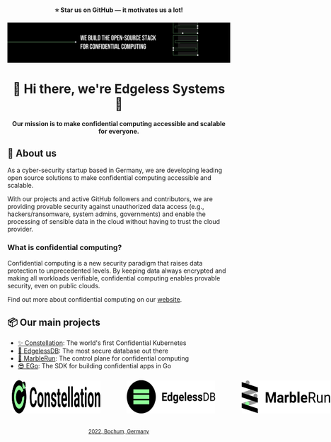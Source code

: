 <p align="center">
    <b>⭐ Star us on GitHub — it motivates us a lot!</b>
</p>

![Edgeless Systems](../images/ES_banner.png)

<h1 align="center">👋 Hi there, we're Edgeless Systems 👋</h1>

<p align="center"><b>Our mission is to make confidential computing accessible and scalable for everyone.</b></p>

## 🏢 About us

As a cyber-security startup based in Germany, we are developing leading open source solutions to make confidential computing accessible and scalable.

With our projects and active GitHub followers and contributors, we are providing provable security against unauthorized data access (e.g., hackers/ransomware, system admins, governments) and enable the processing of sensible data in the cloud without having to trust the cloud provider.

### What is confidential computing?

Confidential computing is a new security paradigm that raises data protection to unprecedented levels. By keeping data always encrypted and making all workloads verifiable, confidential computing enables provable security, even on public clouds.

Find out more about confidential computing on our [website](https://www.edgeless.systems/resources/confidential-computing/).


## 📦 Our main projects

- [✨ Constellation](https://github.com/edgelesssys/constellation): The world's first Confidential Kubernetes
- [💾 EdgelessDB](https://github.com/edgelesssys/edgelessdb): The most secure database out there
- [🏃 MarbleRun](https://github.com/edgelesssys/marblerun): The control plane for confidential computing
- [😎 EGo](https://github.com/edgelesssys/ego): The SDK for building confidential apps in Go

<div align="center">
    <div style="width: 1000px; display: flex; justify-content: space-between; align-items: center;">
        <a href="https://github.com/edgelesssys/constellation" style="margin: 10px;"><img src="../images/Constellation.svg" alt="Constellation" width="200px" height="75px"  /></a> 
        &nbsp;&nbsp;&nbsp;&nbsp;&nbsp;&nbsp;&nbsp;&nbsp;&nbsp;&nbsp;
        <a href="https://github.com/edgelesssys/edgelessdb" style="margin: 10px;"><img src="../images/EDB.svg" alt="EDB" width="200px" height="75px" /></a> 
        &nbsp;&nbsp;&nbsp;&nbsp;&nbsp;&nbsp;&nbsp;&nbsp;&nbsp;&nbsp;
        <a href="https://github.com/edgelesssys/marblerun" style="margin: 10px;"><img src="../images/MarbleRun.svg" alt="MarbleRun" width="200px" height="75px" /></a>
        &nbsp;&nbsp;&nbsp;&nbsp;&nbsp;&nbsp;&nbsp;&nbsp;&nbsp;&nbsp;
        <a href="https://github.com/edgelesssys/ego" style="margin: 10px;"><img src="../images/EGo.svg" alt="EGo" width="200px" height="75px" /></a>
    </div>
</div>

<!--
| Projet | Purpose | Repo |
| :---: | :---: | :---: |
| [<img src="../images/Constellation.svg" alt="Constellation" width="200px" height="75px" />](https://github.com/edgelesssys/constellation) | The world's first Confidential Kubernetes | ![ego_card][ego_card] |
| [<img src="../images/EDB.svg" alt="Constellation" width="200px" height="75px" />](https://github.com/edgelesssys/edgelessdb) | The most secure database out there | ![edgelessdb_repo][edgelessdb_repo] |
| [<img src="../images/MarbleRun.svg" alt="Constellation" width="200px" height="75px" />](https://github.com/edgelesssys/marblerun) | The control plane for confidential computing | ![marblerun_repo][marblerun_repo] |
| [<img src="../images/EGo.svg" alt="Constellation" width="200px" height="75px" />](https://github.com/edgelesssys/ego) | The SDK for building confidential apps in Go | ![ego_repo][ego_card] |

[ego_repo]: https://github.com/edgelesssys/ego
[ego_card]: https://github-readme-stats.vercel.app/api/pin/?username=edgelesssys&repo=ego&theme=dark
[marblerun_repo]: https://github-readme-stats.vercel.app/api/pin/?username=edgelesssys&repo=marblerun&theme=dark
[marblerun_card]: https://github-readme-stats.vercel.app/api/pin/?username=edgelesssys&repo=marblerun&theme=dark
[edgelessdb_repo]: https://github-readme-stats.vercel.app/api/pin/?username=edgelesssys&repo=edgelessdb&theme=dark
[edgelessdb_card]: https://github-readme-stats.vercel.app/api/pin/?username=edgelesssys&repo=edgelessdb&theme=dark
-->

<p align="center">
    <sub><a href="https://goo.gl/maps/VF9qjVtjzE8KT9jz6">2022, Bochum, Germany</a></sub>
</p>
